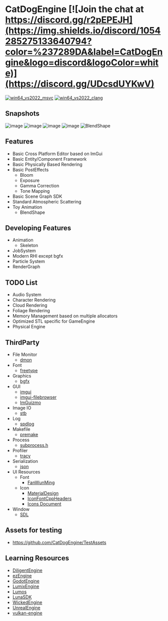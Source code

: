 # CatDogEngine [![Join the chat at https://discord.gg/r2pEPEJH](https://img.shields.io/discord/1054285275133640794?color=%237289DA&label=CatDogEngine&logo=discord&logoColor=white)](https://discord.gg/UDcsdUYKwV)

[![win64_vs2022_msvc](https://github.com/CatDogEngine/CatDogEngine/actions/workflows/win64_vs2022_msvc.yml/badge.svg?branch=main)](https://github.com/CatDogEngine/CatDogEngine/actions/workflows/win64_vs2022_msvc.yml)
[![win64_vs2022_clang](https://github.com/CatDogEngine/CatDogEngine/actions/workflows/win64_vs2022_clang.yml/badge.svg?branch=main)](https://github.com/CatDogEngine/CatDogEngine/actions/workflows/win64_vs2022_clang.yml)

## Snapshots
![image](https://github.com/CatDogEngine/CatDogEngine/assets/75730859/52ffa26b-6cc7-441a-8441-513ca11b9813)
![image](https://github.com/CatDogEngine/CatDogEngine/assets/75730859/6a383b35-a1cd-45fd-98bb-a1d14709cc3e)
![image](https://github.com/CatDogEngine/CatDogEngine/assets/75730859/bdeb4f25-fe78-4aca-92ca-8cd39022e194)
![image](https://github.com/CatDogEngine/CatDogEngine/assets/75730859/22da0826-baaa-47e2-b1b2-e49954345fbe)
![BlendShape](https://github.com/CatDogEngine/CatDogEngine/assets/75730859/a98ea4b6-d901-45c0-932f-39e7b7deb251)

## Features

* Basic Cross Platform Editor based on ImGui
* Basic Entity/Component Framework
* Basic Physically Based Rendering
* Basic PostEffects
   * Bloom
   * Exposure
   * Gamma Correction
   * Tone Mapping
* Basic Scene Graph SDK
* Standard Atmospheric Scattering
* Toy Animation
   * BlendShape

## Developing Features

* Animation
  * Skeleton
* JobSystem
* Modern RHI except bgfx
* Particle System
* RenderGraph

## TODO List

* Audio System
* Character Rendering
* Cloud Rendering
* Foliage Rendering
* Memory Management based on multiple allocators
* Optimized STL specific for GameEngine
* Physical Engine

## ThirdParty

* File Monitor
  * [dmon](https://github.com/septag/dmon)
* Font
  * [freetype](https://github.com/freetype/freetype)
* Graphics
  * [bgfx](https://github.com/bkaradzic/bgfx)
* GUI
  * [imgui](https://github.com/ocornut/imgui)
  * [imgui-filebrowser](https://github.com/AirGuanZ/imgui-filebrowser)
  * [ImGuizmo](https://github.com/CedricGuillemet/ImGuizmo)
* Image IO
  * [stb](https://github.com/nothings/stb)
* Log
  * [spdlog](https://github.com/gabime/spdlog)
* Makefile
  * [premake](https://github.com/premake/premake-core)
* Process
  * [subprocess.h](https://github.com/sheredom/subprocess.h)
* Profiler
  * [tracy](https://github.com/wolfpld/tracy)
* Serialization
  * [json](https://github.com/nlohmann/json)
* UI Resources
  * Font
    * [FanWunMing](https://github.com/ayaka14732/FanWunMing)
  * Icon
    * [MaterialDesign](https://github.com/Templarian/MaterialDesign)
    * [IconFontCppHeaders](https://github.com/juliettef/IconFontCppHeaders)
    * [Icons Document](https://pictogrammers.com/library/mdi/)
* Window
  * [SDL](https://github.com/libsdl-org/SDL)

## Assets for testing

* https://github.com/CatDogEngine/TestAssets

## Learning Resources

* [DiligentEngine](https://github.com/DiligentGraphics/DiligentEngine)
* [ezEngine](https://github.com/ezEngine/ezEngine)
* [GodotEngine](https://github.com/godotengine/godot)
* [LumixEngine](https://github.com/nem0/LumixEngine)
* [Lumos](https://github.com/jmorton06/Lumos)
* [LunaSDK](https://github.com/JX-Master/LunaSDK)
* [WickedEngine](https://github.com/turanszkij/WickedEngine)
* [UnrealEngine](https://github.com/EpicGames/UnrealEngine)
* [vulkan-engine](https://github.com/Division/vulkan-engine)
